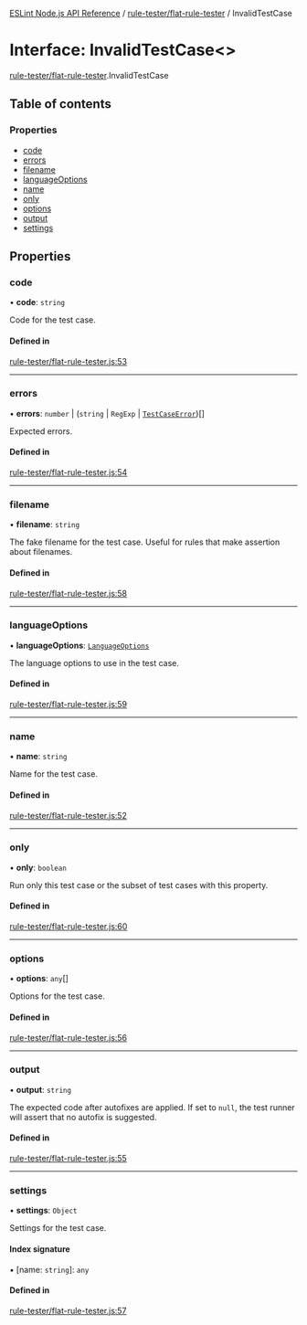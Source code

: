 [ESLint Node.js API Reference](../index.md) / [rule-tester/flat-rule-tester](../modules/rule_tester_flat_rule_tester.md) / InvalidTestCase

# Interface: InvalidTestCase<\>

[rule-tester/flat-rule-tester](../modules/rule_tester_flat_rule_tester.md).InvalidTestCase

## Table of contents

### Properties

* [code](rule_tester_flat_rule_tester.InvalidTestCase.md#code)
* [errors](rule_tester_flat_rule_tester.InvalidTestCase.md#errors)
* [filename](rule_tester_flat_rule_tester.InvalidTestCase.md#filename)
* [languageOptions](rule_tester_flat_rule_tester.InvalidTestCase.md#languageoptions)
* [name](rule_tester_flat_rule_tester.InvalidTestCase.md#name)
* [only](rule_tester_flat_rule_tester.InvalidTestCase.md#only)
* [options](rule_tester_flat_rule_tester.InvalidTestCase.md#options)
* [output](rule_tester_flat_rule_tester.InvalidTestCase.md#output)
* [settings](rule_tester_flat_rule_tester.InvalidTestCase.md#settings)

## Properties

### code

• **code**: `string`

Code for the test case.

#### Defined in

[rule-tester/flat-rule-tester.js:53](https://github.com/bpmutter/eslint/blob/fd0ad7338/lib/rule-tester/flat-rule-tester.js#L53)

___

### errors

• **errors**: `number` \| (`string` \| `RegExp` \| [`TestCaseError`](rule_tester_flat_rule_tester.TestCaseError.md))[]

Expected errors.

#### Defined in

[rule-tester/flat-rule-tester.js:54](https://github.com/bpmutter/eslint/blob/fd0ad7338/lib/rule-tester/flat-rule-tester.js#L54)

___

### filename

• **filename**: `string`

The fake filename for the test case. Useful for rules that make assertion about filenames.

#### Defined in

[rule-tester/flat-rule-tester.js:58](https://github.com/bpmutter/eslint/blob/fd0ad7338/lib/rule-tester/flat-rule-tester.js#L58)

___

### languageOptions

• **languageOptions**: [`LanguageOptions`](rule_tester_flat_rule_tester.LanguageOptions.md)

The language options to use in the test case.

#### Defined in

[rule-tester/flat-rule-tester.js:59](https://github.com/bpmutter/eslint/blob/fd0ad7338/lib/rule-tester/flat-rule-tester.js#L59)

___

### name

• **name**: `string`

Name for the test case.

#### Defined in

[rule-tester/flat-rule-tester.js:52](https://github.com/bpmutter/eslint/blob/fd0ad7338/lib/rule-tester/flat-rule-tester.js#L52)

___

### only

• **only**: `boolean`

Run only this test case or the subset of test cases with this property.

#### Defined in

[rule-tester/flat-rule-tester.js:60](https://github.com/bpmutter/eslint/blob/fd0ad7338/lib/rule-tester/flat-rule-tester.js#L60)

___

### options

• **options**: `any`[]

Options for the test case.

#### Defined in

[rule-tester/flat-rule-tester.js:56](https://github.com/bpmutter/eslint/blob/fd0ad7338/lib/rule-tester/flat-rule-tester.js#L56)

___

### output

• **output**: `string`

The expected code after autofixes are applied. If set to `null`, the test runner will assert that no autofix is suggested.

#### Defined in

[rule-tester/flat-rule-tester.js:55](https://github.com/bpmutter/eslint/blob/fd0ad7338/lib/rule-tester/flat-rule-tester.js#L55)

___

### settings

• **settings**: `Object`

Settings for the test case.

#### Index signature

▪ [name: `string`]: `any`

#### Defined in

[rule-tester/flat-rule-tester.js:57](https://github.com/bpmutter/eslint/blob/fd0ad7338/lib/rule-tester/flat-rule-tester.js#L57)
